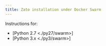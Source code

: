 ```yaml
---
title: Zato installation under Docker Swarm
---
```


Instructions for:

-   [Python 2.7 \<./py27/swarm\>]
-   [Python 3.x \<./py3/swarm\>]
